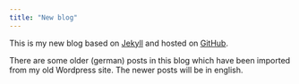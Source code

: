 ```yaml
---
title: "New blog"
---
```


This is my new blog based on [Jekyll](https://jekyllrb.com/) and hosted on [GitHub](https://github.com/).

There are some older (german) posts in this blog which have been imported from my old Wordpress site. The newer posts will be in english.
